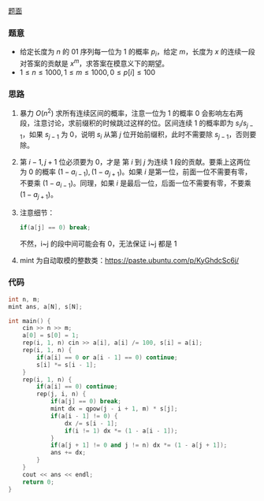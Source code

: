 [题面](https://ac.nowcoder.com/acm/contest/33550/E)

### 题意

- 给定长度为 $n$ 的 01 序列每一位为 1 的概率 $p_i$，给定 $m$，长度为 $x$ 的连续一段对答案的贡献是 $x^m$，求答案在模意义下的期望。
- $1\le n\le 1000, 1\le m\le 1000, 0\le p[i]\le 100$

### 思路

1. 暴力 $O(n^2)$ 求所有连续区间的概率，注意一位为 1 的概率 0 会影响左右两段，注意讨论，求前缀积的时候跳过这样的位。区间连续 1 的概率即为 $s_i /s_{j-1}$，如果 $s_{j-1}$ 为 0，说明 $s_i$ 从第 $j$ 位开始前缀积，此时不需要除 $s_{j-1}$，否则要除。

2. 第 $i-1,j+1$ 位必须要为 0，才是 第 $i$ 到 $j$ 为连续 1 段的贡献。要乘上这两位为 0 的概率 $(1-a_{i-1}),(1-a_{j+1})$。如果 $i$ 是第一位，前面一位不需要有零，不要乘 $(1-a_{i-1})$。同理，如果 $i$ 是最后一位，后面一位不需要有零，不要乘 $(1-a_{j+1})$。

3. 注意细节：

	```cpp
	if(a[j] == 0) break;
	```

	不然，i~j 的段中间可能会有 0，无法保证 i~j 都是 1

4. mint 为自动取模的整数类：https://paste.ubuntu.com/p/KyGhdcSc6j/

### 代码

```cpp
int n, m;
mint ans, a[N], s[N];

int main() {
    cin >> n >> m;
    a[0] = s[0] = 1;
    rep(i, 1, n) cin >> a[i], a[i] /= 100, s[i] = a[i];
    rep(i, 1, n) {
        if(a[i] == 0 or a[i - 1] == 0) continue;
        s[i] *= s[i - 1];
    }
    rep(i, 1, n) {
        if(a[i] == 0) continue;
        rep(j, i, n) {
            if(a[j] == 0) break;
            mint dx = qpow(j - i + 1, m) * s[j];
            if(a[i - 1] != 0) {
                dx /= s[i - 1];
                if(i != 1) dx *= (1 - a[i - 1]);
            }
            if(a[j + 1] != 0 and j != n) dx *= (1 - a[j + 1]);
            ans += dx;
        }
    }
    cout << ans << endl;
    return 0;
}
```